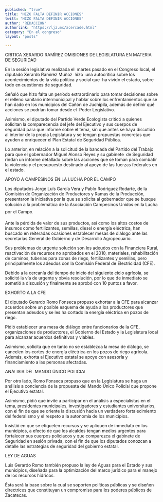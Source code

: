 ```yaml
---
published: "true"
title: "HIZO FALTA DEFINIR ACCIONES"
twitt: "HIZO FALTA DEFINIR ACCIONES"
author: "REDACCION"
authorlink: "https://ljz.mx/acercade.html"
category: "En el congreso"
layout: "posts"

---
```



  CRITICA XERARDO RAMÍREZ OMISIONES DE LEGISLATURA EN MATERIA DE SEGURIDAD



  En la sesión legislativa realizada el  martes pasado en el Congreso local, el diputado Xerardo Ramírez Muñoz  hizo  una autocrítica sobre los acontecimientos de la vida política y social que  ha vivido el estado, sobre todo en cuestiones de seguridad.



  Señaló que hizo falta un período extraordinario para tomar decisiones sobre el relleno sanitario intermunicipal y hablar sobre los enfrentamientos que se han dado en los municipios del Cañón de Juchipila, además de definir qué acciones se podrían tomar desde el  Poder Legislativo.



  Asimismo, el diputado del Partido Verde Ecologista criticó a quienes solicitan la comparecencia del jefe del Ejecutivo y sus cuerpos de seguridad para que informe sobre el tema, sin que antes se haya discutido al interior de la propia Legislatura y se tengan propuestas concretas que ayuden a enriquecer el Plan Estatal de Seguridad Pública.



  Lo anterior, en relación a la solicitud de la bancada del Partido del Trabajo para que el gobernador Miguel Alonso Reyes y su gabinete  de Seguridad rindan un informe detallado sobre las acciones que se toman para combatir la violencia y el presupuesto destinado al apoyo de las fuerzas federales en el estado.



  APOYO A CAMPESINOS EN LA LUCHA POR EL CAMPO



  Los diputados Jorge Luís García Vera y Pablo Rodríguez Rodarte, de la Comisión de Organización de Productores y Ramas de la Producción, presentaron la iniciativa por la que se solicita al gobernador que se busque solución a la problemática de la Asociación Campesinos Unidos en la Lucha por el Campo.



  Ante la pérdida de valor de sus productos, así como los altos costos de insumos como fertilizantes, semillas, diesel o energía eléctrica, han buscado en reiteradas ocasiones establecer mesas de diálogo ante las secretarías General de Gobierno y de Desarrollo Agropecuario.



  Sus problemas de urgente solución son los adeudos con la Financiera Rural, reactivación de recursos no aprobados en el 2010, materiales, rehabilitación de caminos, tuberías para zonas de riego, fertilizantes y semillas, pero principalmente los adeudos con la Comisión Federal de Electricidad (CFE).



  Debido a la cercanía del tiempo de inicio del siguiente ciclo agrícola, se solicitó la vía de urgente y obvia resolución, por lo que de inmediato se sometió a discusión y finalmente se aprobó con 10 puntos a favor.



  EXHORTO A LA CFE



  El diputado Gerardo Romo Fonseca propuso exhortar a la CFE para alcanzar acuerdos sobre un posible esquema de ayuda a los productores que presentan adeudos y se les ha cortado la energía eléctrica en pozos de riego.



  Pidió establecer una mesa de diálogo entre funcionarios de la CFE, organizaciones de productores, el Gobierno del Estado y la Legislatura local para alcanzar acuerdos definitivos y viables.



  Asimismo, solicita que en tanto no se establezca la mesa de diálogo, se cancelen los cortes de energía eléctrica en los pozos de riego agrícola. Además, exhorta al Ejecutivo estatal se apoye con asesoría y financiamiento a las personas afectadas.



  ANÁLISIS DEL MANDO ÚNICO POLICIAL



  Por otro lado, Romo Fonseca propuso que en la Legislatura se haga un análisis a conciencia de la propuesta del Mando Único Policíal que propone el Ejecutivo estatal.



  Asimismo, pidió que invite a participar en el análisis a especialistas en el tema, presidentes municipales, investigadores y estudiantes universitarios, con el fin de que se oriente la discusión hacia un verdadero fortalecimiento del federalismo y el respeto a la autonomía de los municipios.



  Insistió en que se etiqueten recursos y se apliquen de inmediato en los municipios, a efecto de que los alcaldes tengan medios urgentes para fortalecer sus cuerpos policiacos y que comparezca el gabinete de Seguridad en sesión privada, con el fin de que los diputados conozcan a detalle las estrategias de seguridad del gobierno estatal.



  LEY DE AGUAS



  Luis Gerardo Romo también propuso la ley de Aguas para el Estado y sus municipios, diseñada para la optimización del marco jurídico para el manejo de los recursos hídricos.



  Ésta será la base sobre la cual se soporten políticas públicas y se diseñen directrices que constituyan un compromiso para los poderes públicos de Zacatecas.

